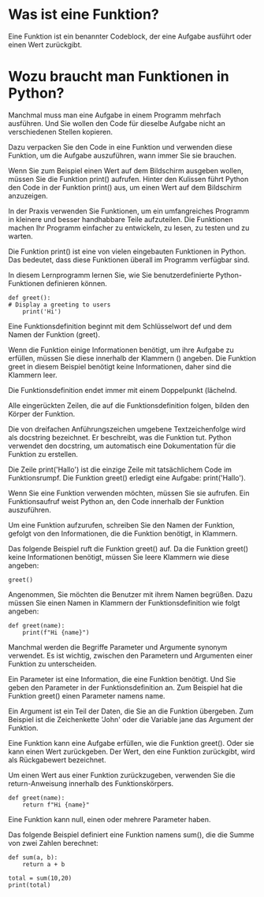 # Was ist eine Funktion?

Eine Funktion ist ein benannter Codeblock, der eine Aufgabe ausführt oder einen Wert zurückgibt.

# Wozu braucht man Funktionen in Python?

Manchmal muss man eine Aufgabe in einem Programm mehrfach ausführen. Und Sie wollen den Code für dieselbe Aufgabe nicht
an verschiedenen Stellen kopieren.

Dazu verpacken Sie den Code in eine Funktion und verwenden diese Funktion, um die Aufgabe auszuführen, wann immer Sie
sie brauchen.

Wenn Sie zum Beispiel einen Wert auf dem Bildschirm ausgeben wollen, müssen Sie die Funktion print() aufrufen. Hinter
den Kulissen führt Python den Code in der Funktion print() aus, um einen Wert auf dem Bildschirm anzuzeigen.

In der Praxis verwenden Sie Funktionen, um ein umfangreiches Programm in kleinere und besser handhabbare Teile
aufzuteilen. Die Funktionen machen Ihr Programm einfacher zu entwickeln, zu lesen, zu testen und zu warten.

Die Funktion print() ist eine von vielen eingebauten Funktionen in Python. Das bedeutet, dass diese Funktionen überall
im Programm verfügbar sind.

In diesem Lernprogramm lernen Sie, wie Sie benutzerdefinierte Python-Funktionen definieren können.

```
def greet():
# Display a greeting to users 
    print('Hi')
 ```

Eine Funktionsdefinition beginnt mit dem Schlüsselwort def und dem Namen der Funktion (greet).

Wenn die Funktion einige Informationen benötigt, um ihre Aufgabe zu erfüllen, müssen Sie diese innerhalb der Klammern ()
angeben. Die Funktion greet in diesem Beispiel benötigt keine Informationen, daher sind die Klammern leer.

Die Funktionsdefinition endet immer mit einem Doppelpunkt (lächelnd.

Alle eingerückten Zeilen, die auf die Funktionsdefinition folgen, bilden den Körper der Funktion.

Die von dreifachen Anführungszeichen umgebene Textzeichenfolge wird als docstring bezeichnet. Er beschreibt, was die
Funktion tut. Python verwendet den docstring, um automatisch eine Dokumentation für die Funktion zu erstellen.

Die Zeile print('Hallo') ist die einzige Zeile mit tatsächlichem Code im Funktionsrumpf. Die Funktion greet() erledigt
eine Aufgabe: print('Hallo').

Wenn Sie eine Funktion verwenden möchten, müssen Sie sie aufrufen. Ein Funktionsaufruf weist Python an, den Code
innerhalb der Funktion auszuführen.

Um eine Funktion aufzurufen, schreiben Sie den Namen der Funktion, gefolgt von den Informationen, die die Funktion
benötigt, in Klammern.

Das folgende Beispiel ruft die Funktion greet() auf. Da die Funktion greet() keine Informationen benötigt, müssen Sie
leere Klammern wie diese angeben:

```
greet()
```

Angenommen, Sie möchten die Benutzer mit ihrem Namen begrüßen. Dazu müssen Sie einen Namen in Klammern der
Funktionsdefinition wie folgt angeben:

```
def greet(name):
    print(f"Hi {name}")
```

Manchmal werden die Begriffe Parameter und Argumente synonym verwendet. Es ist wichtig, zwischen den Parametern und
Argumenten einer Funktion zu unterscheiden.

Ein Parameter ist eine Information, die eine Funktion benötigt. Und Sie geben den Parameter in der Funktionsdefinition
an. Zum Beispiel hat die Funktion greet() einen Parameter namens name.

Ein Argument ist ein Teil der Daten, die Sie an die Funktion übergeben. Zum Beispiel ist die Zeichenkette 'John' oder
die Variable jane das Argument der Funktion.

Eine Funktion kann eine Aufgabe erfüllen, wie die Funktion greet(). Oder sie kann einen Wert zurückgeben. Der Wert, den
eine Funktion zurückgibt, wird als Rückgabewert bezeichnet.

Um einen Wert aus einer Funktion zurückzugeben, verwenden Sie die return-Anweisung innerhalb des Funktionskörpers.

```
def greet(name):
    return f"Hi {name}"
```

Eine Funktion kann null, einen oder mehrere Parameter haben.

Das folgende Beispiel definiert eine Funktion namens sum(), die die Summe von zwei Zahlen berechnet:

```
def sum(a, b):
    return a + b

total = sum(10,20)
print(total)
```